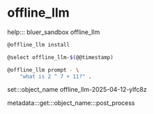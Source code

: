 # offline_llm

help::: bluer_sandbox offline_llm

```bash
@offline_llm install
```

```bash
@select offline_llm-$(@@timestamp)

@offline_llm prompt - \
    "what is 2 ^ 7 + 11?" .
```

set:::object_name offline_llm-2025-04-12-ylfc8z

metadata:::get:::object_name:::post_process